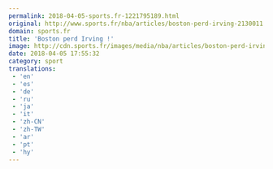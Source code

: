 ```yaml
---
permalink: 2018-04-05-sports.fr-1221795189.html
original: http://www.sports.fr/nba/articles/boston-perd-irving-2130011
domain: sports.fr
title: 'Boston perd Irving !'
image: http://cdn.sports.fr/images/media/nba/articles/boston-perd-irving/kyrie-irving-tete-basse/24743831-1-fre-FR/Kyrie-Irving-tete-basse.jpg
date: 2018-04-05 17:55:32
category: sport
translations: 
 - 'en'
 - 'es'
 - 'de'
 - 'ru'
 - 'ja'
 - 'it'
 - 'zh-CN'
 - 'zh-TW'
 - 'ar'
 - 'pt'
 - 'hy'
---
```


